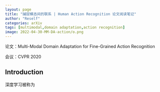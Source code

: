 ```yaml
---
layout: page
title: "捕捉模态间的联系 | Human Action Recognition 论文阅读笔记"
author: "Reself"
categories: arXiv
tags: [multimodal,domain adaptation,action recognition]
image: 2022-04-30-MM-DA-action/o.png
---
```


论文：Multi-Modal Domain Adaptation for Fine-Grained Action Recognition

会议：CVPR 2020

## Introduction

深度学习被称为